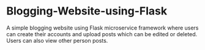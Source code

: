 # Blogging-Website-using-Flask
A simple blogging website using Flask microservice framework where users can create their accounts and upload posts which can be edited or deleted. Users can also view other person posts.

